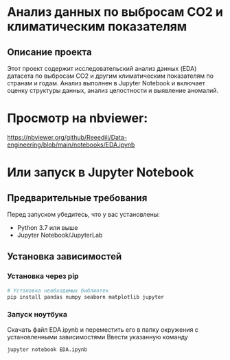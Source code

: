 # Анализ данных по выбросам CO2 и климатическим показателям

## Описание проекта
Этот проект содержит исследовательский анализ данных (EDA) датасета по выбросам CO2 и другим климатическим показателям по странам и годам. Анализ выполнен в Jupyter Notebook и включает оценку структуры данных, анализ целостности и выявление аномалий.

# Просмотр на nbviewer: 
https://nbviewer.org/github/Reeediii/Data-engineering/blob/main/notebooks/EDA.ipynb

# Или запуск в Jupyter Notebook

## Предварительные требования
Перед запуском убедитесь, что у вас установлены:
- Python 3.7 или выше
- Jupyter Notebook/JupyterLab

## Установка зависимостей

### Установка через pip
```bash
# Установка необходимых библиотек
pip install pandas numpy seaborn matplotlib jupyter
```
### Запуск ноутбука
Скачать файл EDA.ipynb и переместить его в папку окружения с установленными зависимостями
Ввести указанную команду
```
jupyter notebook EDA.ipynb
```


